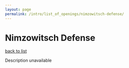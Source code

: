 ```yaml
---
layout: page
permalink: /intro/list_of_openings/nimzowitsch-defense/
---
```


# Nimzowitsch Defense

[back to list](../../intro/list_of_openings)

Description unavailable